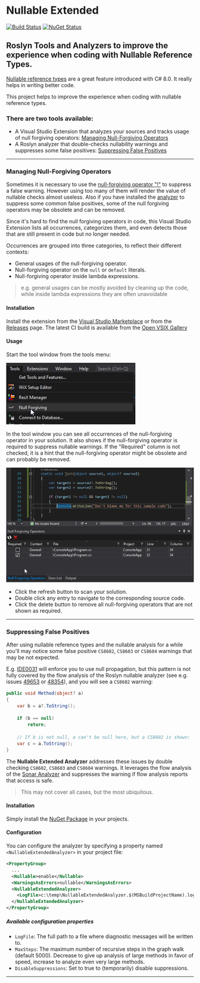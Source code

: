 # Nullable Extended
[![Build Status](https://dev.azure.com/tom-englert/Open%20Source/_apis/build/status/Nullable.Extended?repoName=tom-englert%2FNullable.Extended&branchName=AddExtension)](https://dev.azure.com/tom-englert/Open%20Source/_build/latest?definitionId=39&repoName=tom-englert%2FNullable.Extended&branchName=AddExtension)
[![NuGet Status](https://img.shields.io/nuget/v/Nullable.Extended.Analyzer.svg)](https://www.nuget.org/packages/Nullable.Extended.Analyzer/)

## Roslyn Tools and Analyzers to improve the experience when coding with Nullable Reference Types.

[Nullable reference types](https://docs.microsoft.com/en-us/dotnet/csharp/nullable-references) 
are a great feature introduced with C# 8.0. It really helps in writing better code.

This project helps to improve the experience when coding with nullable reference types.

### There are two tools available:
- A Visual Studio Extension that analyzes your sources and tracks usage of null forgiving operators: 
  [Managing Null-Forgiving Operators](#managing-null-forgiving-operators)
- A Roslyn analyzer that double-checks nullability warnings and suppresses some false positives:
  [Suppressing False Positives](#suppressing-false-positives)  

---

### Managing Null-Forgiving Operators

Sometimes it is necessary to use the
[null-forgiving operator "!"](https://docs.microsoft.com/en-us/dotnet/csharp/language-reference/operators/null-forgiving)
to suppress a false warning.
However using too many of them will render the value of nullable checks almost useless. 
Also if you have installed the [analyzer](#suppressing-false-positives) to suppress some common false positives, 
some of the null forgiving operators may be obsolete and can be removed.

Since it's hard to find the null forgiving operators in code, 
this Visual Studio Extension lists all occurrences, 
categorizes them, and even detects those that are still present in code but no longer needed.

Occurrences are grouped into three categories, to reflect their different 
contexts:
- General usages of the null-forgiving operator.
- Null-forgiving operator on the `null` or `default` literals.
- Null-forgiving operator inside lambda expressions.

> e.g. general usages can be mostly avoided by cleaning up the code,
while inside lambda expressions they are often unavoidable

#### Installation

Install the extension from the [Visual Studio Marketplace](https://marketplace.visualstudio.com/items?itemName=TomEnglert.NullableExtended) or from the [Releases](../../releases) page.
The latest CI build is available from the [Open VSIX Gallery](https://www.vsixgallery.com/extension/Nullable.Extended.75a92614-c590-4401-b04b-04926c0e21cf)

#### Usage

Start the tool window from the tools menu:

![menu](assets/NullForgivingMenu.png)

In the tool window you can see all occurrences of the null-forgiving operator in your solution.
It also shows if the null-forgiving operator is required to suppress nullable warnings. 
If the "Required" column is not checked, it is a hint that the null-forgiving operator might be obsolete and can probably be removed.

![menu](assets/NullForgivingToolWindow.png)

- Click the refresh button to scan your solution.
- Double click any entry to navigate to the corresponding source code.
- Click the delete button to remove all null-forgiving operators that are not shown as required.

---

### Suppressing False Positives

After using nullable reference types and the nullable analysis for a while you'll may notice some false positive `CS8602`, `CS8603` or `CS8604` warnings that may be not expected.

E.g. [IDE0031](https://docs.microsoft.com/en-us/dotnet/fundamentals/code-analysis/style-rules/ide0031) will enforce you to use null propagation, 
but this pattern is not fully covered by the flow analysis of the Roslyn nullable analyzer (see e.g. issues [49653](https://github.com/dotnet/roslyn/issues/49653) 
or [48354](https://github.com/dotnet/roslyn/issues/48354)), and you will see a `CS8602` warning:

```c#
public void Method(object? a) 
{
    var b = a?.ToString();

    if (b == null)
        return;

    // If b is not null, a can't be null here, but a CS8602 is shown:
    var c = a.ToString();
}
``` 

The **Nullable Extended Analyzer** addresses these issues by double checking `CS8602`, `CS8603` and `CS8604` warnings.
It leverages the flow analysis of the [Sonar Analyzer](https://github.com/SonarSource/sonar-dotnet) and suppresses the 
warning if flow analysis reports that access is safe.

> This may not cover all cases, but the most ubiquitous.

#### Installation

Simply install the [NuGet Package](https://www.nuget.org/packages/Nullable.Extended.Analyzer/) in your projects.

#### Configuration

You can configure the analyzer by specifying a property named `<NullableExtendedAnalyzer>` in your project file:

```xml
<PropertyGroup>
  ...
  <Nullable>enable</Nullable>
  <WarningsAsErrors>nullable</WarningsAsErrors>
  <NullableExtendedAnalyzer>
    <LogFile>c:\temp\NullableExtendedAnalyzer.$(MSBuildProjectName).log</LogFile>
  </NullableExtendedAnalyzer>
</PropertyGroup>
```

##### Available configuration properties
- `LogFile`: The full path to a file where diagnostic messages will be written to.
- `MaxSteps`: The maximum number of recursive steps in the graph walk (default 5000). 
  Decrease to give up analysis of large methods in favor of speed, 
  increase to analyze even very large methods.
- `DisableSuppressions`: Set to true to (temporarily) disable suppressions.

---



